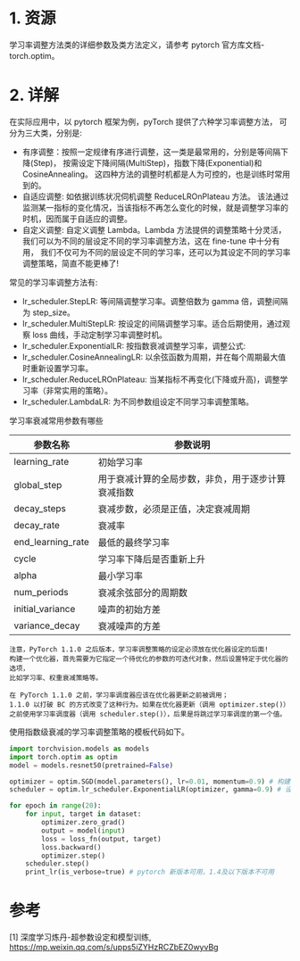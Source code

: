 # 1. 资源
学习率调整方法类的详细参数及类方法定义，请参考 pytorch 官方库文档-torch.optim。

# 2. 详解
在实际应用中，以 pytorch 框架为例，pyTorch 提供了六种学习率调整方法，
可分为三大类，分别是:

- 有序调整：按照一定规律有序进行调整，这一类是最常用的，分别是等间隔下降(Step)， 
  按需设定下降间隔(MultiStep)，指数下降(Exponential)和 CosineAnnealing。
  这四种方法的调整时机都是人为可控的，也是训练时常用到的。
- 自适应调整: 如依据训练状况伺机调整 ReduceLROnPlateau 方法。
  该法通过监测某一指标的变化情况，当该指标不再怎么变化的时候，就是调整学习率的时机，因而属于自适应的调整。
- 自定义调整: 自定义调整 Lambda。Lambda 方法提供的调整策略十分灵活，
  我们可以为不同的层设定不同的学习率调整方法，这在 fine-tune 中十分有用，
  我们不仅可为不同的层设定不同的学习率，还可以为其设定不同的学习率调整策略，简直不能更棒了!

常见的学习率调整方法有:
- lr_scheduler.StepLR: 等间隔调整学习率。调整倍数为 gamma 倍，调整间隔为 step_size。
- lr_scheduler.MultiStepLR: 按设定的间隔调整学习率。适合后期使用，通过观察 loss 曲线，手动定制学习率调整时机。
- lr_scheduler.ExponentialLR: 按指数衰减调整学习率，调整公式:
- lr_scheduler.CosineAnnealingLR: 以余弦函数为周期，并在每个周期最大值时重新设置学习率。
- lr_scheduler.ReduceLROnPlateau: 当某指标不再变化(下降或升高)，调整学习率（非常实用的策略）。
- lr_scheduler.LambdaLR: 为不同参数组设定不同学习率调整策略。


学习率衰减常用参数有哪些

|  参数名称 | 参数说明 | 
|----|----|
| learning_rate | 初始学习率 |
| global_step | 用于衰减计算的全局步数，非负，用于逐步计算衰减指数 |
| decay_steps | 衰减步数，必须是正值，决定衰减周期 |
| decay_rate | 衰减率 |
| end_learning_rate | 最低的最终学习率 |
| cycle | 学习率下降后是否重新上升 |
| alpha | 最小学习率 |
| num_periods |衰减余弦部分的周期数 |
| initial_variance | 噪声的初始方差 |
| variance_decay | 衰减噪声的方差 |

```
注意，PyTorch 1.1.0 之后版本，学习率调整策略的设定必须放在优化器设定的后面! 
构建一个优化器，首先需要为它指定一个待优化的参数的可迭代对象，然后设置特定于优化器的选项，
比如学习率、权重衰减策略等。
```

```
在 PyTorch 1.1.0 之前，学习率调度器应该在优化器更新之前被调用；
1.1.0 以打破 BC 的方式改变了这种行为。如果在优化器更新（调用 optimizer.step()）
之前使用学习率调度器（调用 scheduler.step()），后果是将跳过学习率调度的第一个值。
```

使用指数级衰减的学习率调整策略的模板代码如下。
 
```python
import torchvision.models as models
import torch.optim as optim
model = models.resnet50(pretrained=False)

optimizer = optim.SGD(model.parameters(), lr=0.01, momentum=0.9) # 构建优化器，lr 是初始学习率
scheduler = optim.lr_scheduler.ExponentialLR(optimizer, gamma=0.9) # 设定学习率调整策略

for epoch in range(20):
    for input, target in dataset:
        optimizer.zero_grad()
        output = model(input)
        loss = loss_fn(output, target)
        loss.backward()
        optimizer.step()
    scheduler.step()
    print_lr(is_verbose=true) # pytorch 新版本可用，1.4及以下版本不可用
```

# 参考

[1] 深度学习炼丹-超参数设定和模型训练, https://mp.weixin.qq.com/s/upps5iZYHzRCZbEZ0wyvBg
